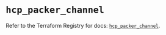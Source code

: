 # `hcp_packer_channel`

Refer to the Terraform Registry for docs: [`hcp_packer_channel`](https://registry.terraform.io/providers/hashicorp/hcp/0.95.1/docs/resources/packer_channel).
